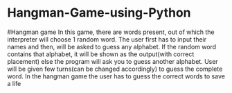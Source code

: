 # Hangman-Game-using-Python

#Hangman game
In this game, there are words present, out of which the interpreter will choose 1 random word.
The user first has to input their names and then, will be asked to guess any alphabet.
If the random word contains that alphabet, it will be shown as the output(with correct placement) else the program will ask you to guess another alphabet.
User will be given few turns(can be changed accordingly) to guess the complete word.
In the hangman game the user has to guess the correct words to save a life
